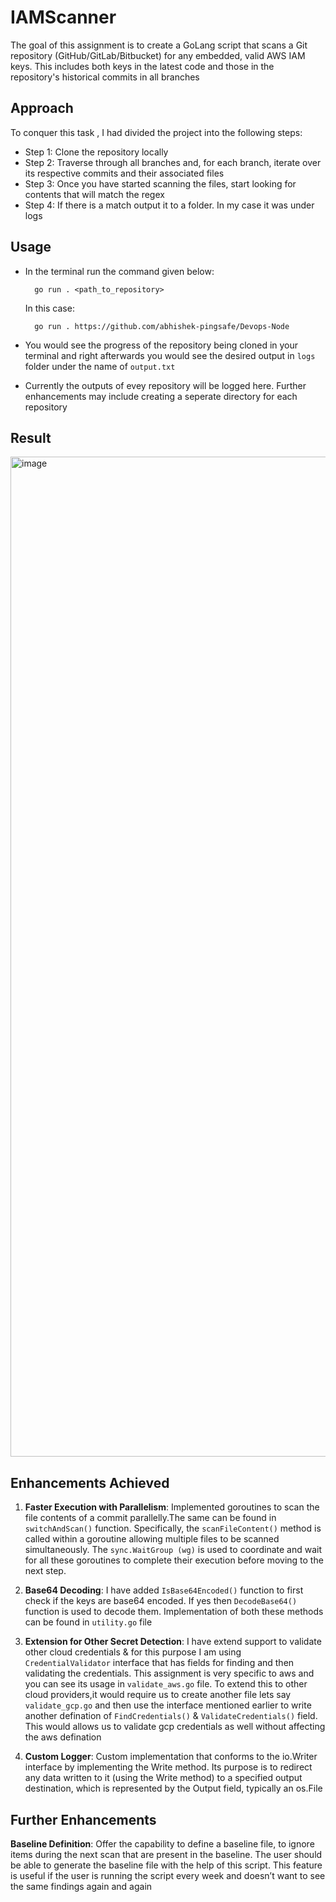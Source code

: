 # IAMScanner
The goal of this assignment is to create a GoLang script that scans a Git repository
(GitHub/GitLab/Bitbucket) for any embedded, valid AWS IAM keys. This includes both keys
in the latest code and those in the repository's historical commits in all branches

##  Approach
To conquer this task , I had divided the project into the following steps:

-   Step 1: Clone the repository locally
-   Step 2: Traverse through all branches and, for each branch, iterate over its respective commits and their associated files
-   Step 3: Once you have started scanning the files, start looking for contents that will match the regex
-   Step 4: If there is a match output it to a folder. In my case it was under logs

## Usage
- In the terminal run the command given below:
        
        go run . <path_to_repository>

    In this case:

        go run . https://github.com/abhishek-pingsafe/Devops-Node

- You would see the progress of the repository being cloned in your terminal and right afterwards you would see the desired output in `logs` folder under the name of `output.txt`
- Currently the outputs of evey repository will be logged here. Further enhancements may include creating a seperate directory for each repository

## Result 
<img width="1600" alt="image" src="https://github.com/PratyushSingh07/IssueHive/assets/90026952/d59d59de-5d71-4c02-b397-ced141ec2994">

## Enhancements Achieved

1. **Faster Execution with Parallelism**: Implemented goroutines to scan the file contents of a commit parallelly.The same can be found in `switchAndScan()` function. Specifically, the `scanFileContent()` method is called within a goroutine allowing multiple files to be scanned simultaneously. The `sync.WaitGroup (wg)` is used to coordinate and wait for all these goroutines to complete their execution before moving to the next step.

2. **Base64 Decoding**: I have added `IsBase64Encoded()` function to first check if the keys are base64 encoded. If yes then `DecodeBase64()` function is used to decode them. Implementation of both these methods can be found in `utility.go` file

3. **Extension for Other Secret Detection**: I have extend support to validate other cloud credentials & for this purpose I am using `CredentialValidator` interface that has fields for finding and then validating the credentials. This assignment is very specific to aws and you can see its usage in `validate_aws.go` file. To extend this to other cloud providers,it would require us to create another file lets say `validate_gcp.go` and then use the interface mentioned earlier to write another defination of `FindCredentials()` & `ValidateCredentials()` field. This would allows us to validate gcp credentials as well without affecting the aws defination

4. **Custom Logger**: Custom implementation that conforms to the io.Writer interface by implementing the Write method. Its purpose is to redirect any data written to it (using the Write method) to a specified output destination, which is represented by the Output field, typically an os.File


## Further Enhancements
**Baseline Definition**: Offer the capability to define a baseline file, to ignore items
during the next scan that are present in the baseline. The user should be able to
generate the baseline file with the help of this script.
This feature is useful if the user is running the script every week and doesn’t want to
see the same findings again and again